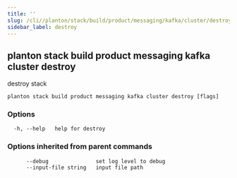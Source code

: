 ```yaml
---
title: ''
slug: /cli//planton/stack/build/product/messaging/kafka/cluster/destroy
sidebar_label: destroy
---
```

## planton stack build product messaging kafka cluster destroy

destroy stack

```
planton stack build product messaging kafka cluster destroy [flags]
```

### Options

```
  -h, --help   help for destroy
```

### Options inherited from parent commands

```
      --debug               set log level to debug
      --input-file string   input file path
```


